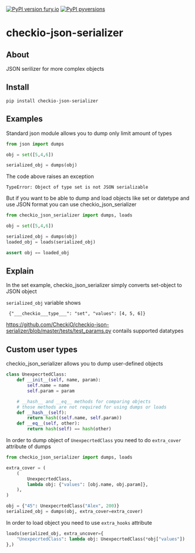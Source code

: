 [![PyPI version fury.io](https://badge.fury.io/py/checkio-json-serializer.svg)](https://pypi.python.org/pypi/checkio-json-serializer/) [![PyPI pyversions](https://img.shields.io/pypi/pyversions/checkio-json-serializer.svg)](https://pypi.python.org/pypi/checkio-json-serializer/)

checkio-json-serializer
===================

## About

JSON serilizer for more complex objects

## Install

    pip install checkio-json-serializer

## Examples

Standard json module allows you to dump only limit amount of types

```python
from json import dumps

obj = set([5,4,6])

serialized_obj = dumps(obj)
```

The code above raises an exception

    TypeError: Object of type set is not JSON serializable

But if you want to be able to dump and load objects like set or datetype and use JSON format you can use checkio_json_serializer

```python
from checkio_json_serializer import dumps, loads

obj = set([5,4,6])

serialized_obj = dumps(obj)
loaded_obj = loads(serialized_obj)

assert obj == loaded_obj
``` 

## Explain

In the set example, checkio_json_serializer simply converts set-object to JSON object

`serialized_obj` variable shows

     {"___checkio___type___": "set", "values": [4, 5, 6]}

https://github.com/CheckiO/checkio-json-serializer/blob/master/tests/test_params.py contails supported datatypes

## Custom user types

checkio_json_serializer allows you to dump user-defined objects

```python
class UnexpecrtedClass:
    def __init__(self, name, param):
        self.name = name
        self.param = param

    # __hash__ and __eq__ methods for comparing objects
    # those methods are not required for using dumps or loads
    def __hash__(self):
        return hash((self.name, self.param))
    def __eq__(self, other):
        return hash(self) == hash(other)

```

In order to dump object of `UnexpecrtedClass` you need to do `extra_cover` attribute of dumps

```python
from checkio_json_serializer import dumps, loads

extra_cover = (
    (
        UnexpecrtedClass,
        lambda obj: {"values": [obj.name, obj.param]},
    ),
)

obj = {"45": UnexpecrtedClass("Alex", 200)}
serialized_obj = dumps(obj, extra_cover=extra_cover)
```

In order to load object you need to use `extra_hooks` attribute

```python
loads(serialized_obj, extra_uncover={
    "UnexpecrtedClass": lambda obj: UnexpecrtedClass(*obj["values"])
},)
```
